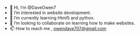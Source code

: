 - 👋 Hi, I’m @DaveOwen7
- 👀 I’m interested in website development.
- 🌱 I’m currently learning Html5 and python.
- 💞️ I’m looking to collaborate on learning how to make websites.
- 📫 How to reach me , owendave707@gmail.com

<!---
DaveOwen7/DaveOwen7 is a ✨ special ✨ repository because its `README.md` (this file) appears on your GitHub profile.
You can click the Preview link to take a look at your changes.
--->
